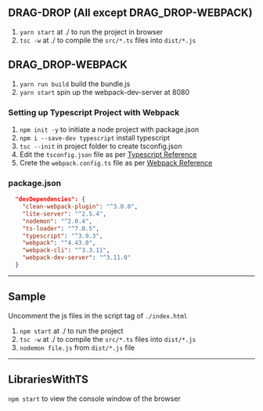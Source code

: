 ## DRAG-DROP (All except DRAG_DROP-WEBPACK)
1. `yarn start` at ./ to run the project in browser
2. `tsc -w` at ./ to compile the `src/*.ts` files into `dist/*.js`

## DRAG_DROP-WEBPACK
1. `yarn run build` build the bundle.js
2. `yarn start` spin up the webpack-dev-server at 8080

### Setting up Typescript Project with Webpack
1. `npm init -y` to initiate a node project with package.json
2. `npm i --save-dev typescript` install typescript
3. `tsc --init` in project folder to create tsconfig.json
4. Edit the `tsconfig.json` file as per [Typescript Reference]('../XNotes/Typescript.md')
5. Crete the `webpack.config.ts` file as per [Webpack Reference]('../XNotes/Webpack.md')

### package.json

```json
  "devDependencies": {
    "clean-webpack-plugin": "^3.0.0",
    "lite-server": "^2.5.4",
    "nodemon": "^2.0.4",
    "ts-loader": "^7.0.5",
    "typescript": "^3.9.3",
    "webpack": "^4.43.0",
    "webpack-cli": "^3.3.11",
    "webpack-dev-server": "^3.11.0"
  }
```
---

## Sample
Uncomment the js files in the script tag of `./index.html`

1. `npm start` at ./ to run the project
2. `tsc -w` at ./ to compile the `src/*.ts` files into `dist/*.js`
3. `nodemon file.js` from `dist/*.js` file

---


## LibrariesWithTS

`npm start` to view the console window of the browser